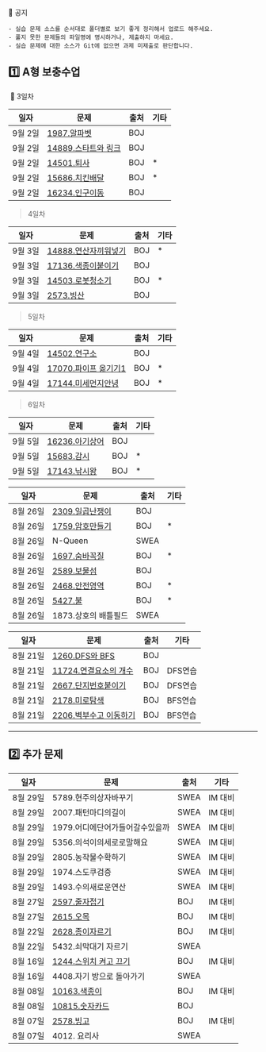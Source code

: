 :pushpin: 공지

    - 실습 문제 소스를 순서대로 폴더별로 보기 좋게 정리해서 업로드 해주세요.
    - 풀지 못한 문제들의 파일명에 명시하거나, 제출하지 마세요.
    - 실습 문제에 대한 소스가 Git에 없으면 과제 미제출로 판단합니다.


## :one: A형 보충수업

​	:round_pushpin: 3일차

일자     |       문제         |출처         | 기타
---------|--------------------|------------|----------
9월 2일 |[1987.알파벳][BOJ1987]       |BOJ   |
9월 2일 |[14889.스타트와 링크][BOJ14889] | BOJ    |
9월 2일 |[14501.퇴사][BOJ14501]         |BOJ   |*
9월 2일 |[15686.치킨배달][BOJ15686]           |BOJ   |*
9월 2일 |[16234.인구이동][BOJ16234]           |BOJ   |

[BOJ1987]: https://www.acmicpc.net/problem/1987
[BOJ7562]: https://www.acmicpc.net/problem/7562
[BOJ14889]: https://www.acmicpc.net/problem/14889
[BOJ15686]: https://www.acmicpc.net/problem/15686
[BOJ14501]: https://www.acmicpc.net/problem/14501
[BOJ16234]: https://www.acmicpc.net/problem/16234

> 4일차

일자     |       문제         |출처         | 기타
---------|--------------------|------------|----------
9월 3일 |[14888.연산자끼워넣기][BOJ14888]       |BOJ   |*
9월 3일 |[17136.색종이붙이기][BOJ17136]       |BOJ   |
9월 3일 |[14503.로봇청소기][BOJ14503]       |BOJ   |*
9월 3일 |[2573.빙산][BOJ2573]       |BOJ   |

[BOJ2573]: https://www.acmicpc.net/problem/2573
[BOJ14888]: https://www.acmicpc.net/problem/14888
[BOJ17136]: https://www.acmicpc.net/problem/17136
[BOJ14503]: https://www.acmicpc.net/problem/14503



> 5일차

일자     |       문제         |출처         | 기타
--------|--------------------|------------|----------
9월 4일  |[14502.연구소][BOJ14502]    |BOJ   |
9월 4일   |[17070.파이프 옮기기1][BOJ17070]   |BOJ   |*
9월 4일  |[17144.미세먼지안녕][BOJ17144]    |BOJ   |*

[BOJ17070]: https://www.acmicpc.net/problem/17070
[BOJ14502]: https://www.acmicpc.net/problem/14502
[BOJ17144]: https://www.acmicpc.net/problem/17144

> 6일차

일자     |       문제         |출처         | 기타
---------|--------------------|------------|----------
9월 5일  |[16236.아기상어][BOJ16236]  |BOJ    |
9월 5일   |[15683.감시][BOJ15683]           |BOJ   |*
9월 5일   |[17143.낚시왕][BOJ17143]           |BOJ   |*

[BOJ15683]: https://www.acmicpc.net/problem/15683
[BOJ16236]: https://www.acmicpc.net/problem/16236
[BOJ17143]: https://www.acmicpc.net/problem/17143



일자     |       문제         |출처         | 기타
---------|--------------------|------------|----------
8월 26일 |[2309.일곱난쟁이][BOJ2309]    |BOJ   |
8월 26일 |[1759.암호만들기][BOJ1759]     |BOJ   |*
8월 26일 |N-Queen                      |SWEA  |
8월 26일 |[1697.숨바꼭질][BOJ1697]     |BOJ   |*
8월 26일 |[2589.보물섬][BOJ2589]            |BOJ   |
8월 26일 |[2468.안전영역][BOJ2468]      |BOJ  |*
8월 26일 |[5427.불][BOJ5427]           |BOJ   |*
8월 26일 |1873.상호의 배틀필드           |SWEA |


[BOJ2309]: https://www.acmicpc.net/problem/2309
[BOJ1759]: https://www.acmicpc.net/problem/1759
[BOJ3980]: https://www.acmicpc.net/problem/3980
[BOJ1697]: https://www.acmicpc.net/problem/1697
[BOJ6603]: https://www.acmicpc.net/problem/6603
[BOJ2589]: https://www.acmicpc.net/problem/2589
[BOJ2468]: https://www.acmicpc.net/problem/2468
[BOJ5427]: https://www.acmicpc.net/problem/5427




일자     |       문제         |출처         | 기타
---------|--------------------|-------------|----------
8월 21일 |[1260.DFS와 BFS][BOJ1260]         |BOJ     |
8월 21일 |[11724.연결요소의 개수][BOJ11724] |BOJ|DFS연습
8월 21일 |[2667.단지번호붙이기][BOJ2667]    |BOJ| DFS연습
8월 21일 |[2178.미로탐색][BOJ2178]          |BOJ| BFS연습
8월 21일 |[2206.벽부수고 이동하기][BOJ2206] |BOJ|BFS연습


[BOJ1260]: https://www.acmicpc.net/problem/1260
[BOJ11724]: https://www.acmicpc.net/problem/11724
[BOJ2667]: https://www.acmicpc.net/problem/2667
[BOJ2178]: https://www.acmicpc.net/problem/2178
[BOJ2206]: https://www.acmicpc.net/problem/2206


---------------------------------------------------------

## :two: 추가 문제

일자     |       문제         |출처         | 기타
---------|--------------------|-------------|----------
8월 29일 |5789.현주의상자바꾸기|SWEA          |IM 대비
8월 29일 |2007.패턴마디의길이|SWEA          |IM 대비
8월 29일 |1979.어디에단어가들어갈수있을까|SWEA          |IM 대비
8월 29일 |5356.의석이의세로로말해요|SWEA   |IM 대비
8월 29일 |2805.농작물수확하기|SWEA          |IM 대비
8월 29일 |1974.스도쿠검증|SWEA          |IM 대비
8월 29일 |1493.수의새로운연산|SWEA          |IM 대비
8월 27일 |[2597.줄자접기][BOJ2597]| BOJ     | IM 대비
8월 27일 |[2615.오목][BOJ2615]| BOJ     | IM 대비
8월 22일 |[2628.종이자르기][BOJ2628]| BOJ     | IM 대비
8월 22일 |5432.쇠막대기 자르기| SWEA        | 
8월 16일 |[1244.스위치 켜고 끄기][BOJ1244]  | BOJ      | IM 대비
8월 16일 |4408.자기 방으로 돌아가기| SWEA   |
8월 08일 |[10163.색종이][BOJ10163]| BOJ     | IM 대비
8월 08일 |[10815.숫자카드][BOJ10815]| BOJ   | 
8월 07일 |[2578.빙고][BOJ2578]| BOJ         | IM 대비
8월 07일 |4012. 요리사        | SWEA        | 

[BOJ2597]: https://www.acmicpc.net/problem/2597
[BOJ2615]: https://www.acmicpc.net/problem/2615
[BOJ2628]: https://www.acmicpc.net/problem/2628
[BOJ1244]: https://www.acmicpc.net/problem/1244
[BOJ2578]: https://www.acmicpc.net/problem/2578
[BOJ10163]: https://www.acmicpc.net/problem/10163
[BOJ10815]: https://www.acmicpc.net/problem/10815
